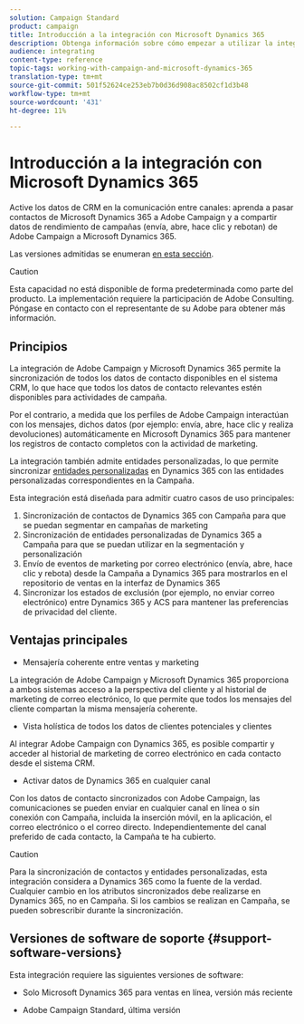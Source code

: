 ```yaml
---
solution: Campaign Standard
product: campaign
title: Introducción a la integración con Microsoft Dynamics 365
description: Obtenga información sobre cómo empezar a utilizar la integración de Microsoft Dynamics 365
audience: integrating
content-type: reference
topic-tags: working-with-campaign-and-microsoft-dynamics-365
translation-type: tm+mt
source-git-commit: 501f52624ce253eb7b0d36d908ac8502cf1d3b48
workflow-type: tm+mt
source-wordcount: '431'
ht-degree: 11%

---
```



# Introducción a la integración con Microsoft Dynamics 365

Active los datos de CRM en la comunicación entre canales: aprenda a pasar contactos de Microsoft Dynamics 365 a Adobe Campaign y a compartir datos de rendimiento de campañas (envía, abre, hace clic y rebotan) de Adobe Campaign a Microsoft Dynamics 365.

Las versiones admitidas se enumeran [en esta sección](#support-software-versions).

>[!CAUTION]
>
>Esta capacidad no está disponible de forma predeterminada como parte del producto. La implementación requiere la participación de Adobe Consulting. Póngase en contacto con el representante de su Adobe para obtener más información.

## Principios

La integración de Adobe Campaign y Microsoft Dynamics 365 permite la sincronización de todos los datos de contacto disponibles en el sistema CRM, lo que hace que todos los datos de contacto relevantes estén disponibles para actividades de campaña.

Por el contrario, a medida que los perfiles de Adobe Campaign interactúan con los mensajes, dichos datos (por ejemplo: envía, abre, hace clic y realiza devoluciones) automáticamente en Microsoft Dynamics 365 para mantener los registros de contacto completos con la actividad de marketing.

La integración también admite entidades personalizadas, lo que permite sincronizar [entidades personalizadas](../../integrating/using/map-campaign-custom-resources-and-dynamics-365-custom-entities.md) en Dynamics 365 con las entidades personalizadas correspondientes en la Campaña.

Esta integración está diseñada para admitir cuatro casos de uso principales:

1. Sincronización de contactos de Dynamics 365 con Campaña para que se puedan segmentar en campañas de marketing
1. Sincronización de entidades personalizadas de Dynamics 365 a Campaña para que se puedan utilizar en la segmentación y personalización
1. Envío de eventos de marketing por correo electrónico (envía, abre, hace clic y rebota) desde la Campaña a Dynamics 365 para mostrarlos en el repositorio de ventas en la interfaz de Dynamics 365
1. Sincronizar los estados de exclusión (por ejemplo, no enviar correo electrónico) entre Dynamics 365 y ACS para mantener las preferencias de privacidad del cliente.

## Ventajas principales

* Mensajería coherente entre ventas y marketing

La integración de Adobe Campaign y Microsoft Dynamics 365 proporciona a ambos sistemas acceso a la perspectiva del cliente y al historial de marketing de correo electrónico, lo que permite que todos los mensajes del cliente compartan la misma mensajería coherente.

* Vista holística de todos los datos de clientes potenciales y clientes

Al integrar Adobe Campaign con Dynamics 365, es posible compartir y acceder al historial de marketing de correo electrónico en cada contacto desde el sistema CRM.

* Activar datos de Dynamics 365 en cualquier canal

Con los datos de contacto sincronizados con Adobe Campaign, las comunicaciones se pueden enviar en cualquier canal en línea o sin conexión con Campaña, incluida la inserción móvil, en la aplicación, el correo electrónico o el correo directo. Independientemente del canal preferido de cada contacto, la Campaña te ha cubierto.

>[!CAUTION]
>
>Para la sincronización de contactos y entidades personalizadas, esta integración considera a Dynamics 365 como la fuente de la verdad.  Cualquier cambio en los atributos sincronizados debe realizarse en Dynamics 365, no en Campaña.  Si los cambios se realizan en Campaña, se pueden sobrescribir durante la sincronización.

## Versiones de software de soporte {#support-software-versions}

Esta integración requiere las siguientes versiones de software:

* Solo Microsoft Dynamics 365 para ventas en línea, versión más reciente

* Adobe Campaign Standard, última versión
